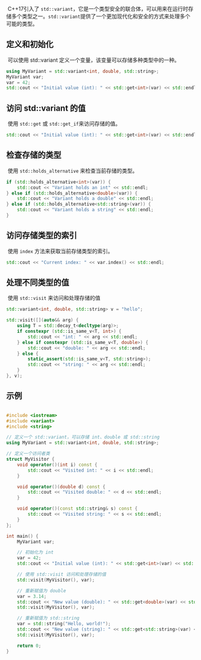 ​	C++17引入了 `std::variant`，它是一个类型安全的联合体，可以用来在运行时存储多个类型之一。`std::variant`提供了一个更加现代化和安全的方式来处理多个可能的类型。

## 定义和初始化

​	可以使用 std::variant 定义一个变量，该变量可以存储多种类型中的一种。

```c++
using MyVariant = std::variant<int, double, std::string>;
MyVariant var;
var = 42;
std::cout << "Initial value (int): " << std::get<int>(var) << std::endl;
```

## 访问 std::variant 的值

​	使用 `std::get` 或 `std::get_if`来访问存储的值。

```c++
std::cout << "Initial value (int): " << std::get<int>(var) << std::endl;
```

## 检查存储的类型

​	使用 `std::holds_alternative` 来检查当前存储的类型。

```c++
if (std::holds_alternative<int>(var)) {
    std::cout << "Variant holds an int" << std::endl;
} else if (std::holds_alternative<double>(var)) {
    std::cout << "Variant holds a double" << std::endl;
} else if (std::holds_alternative<std::string>(var)) {
    std::cout << "Variant holds a string" << std::endl;
}
```

## 访问存储类型的索引

​	使用 `index` 方法来获取当前存储类型的索引。

```c++
std::cout << "Current index: " << var.index() << std::endl;
```

## 处理不同类型的值

​	使用 `std::visit` 来访问和处理存储的值

```c++
std::variant<int, double, std::string> v = "hello";

std::visit([](auto&& arg) {
    using T = std::decay_t<decltype(arg)>;
    if constexpr (std::is_same_v<T, int>) {
        std::cout << "int: " << arg << std::endl;
    } else if constexpr (std::is_same_v<T, double>) {
        std::cout << "double: " << arg << std::endl;
    } else {
        static_assert(std::is_same_v<T, std::string>);
        std::cout << "string: " << arg << std::endl;
    }
}, v);
```

## 示例

```c++

#include <iostream>
#include <variant>
#include <string>

// 定义一个 std::variant，可以存储 int、double 或 std::string
using MyVariant = std::variant<int, double, std::string>;

// 定义一个访问者类
struct MyVisitor {
    void operator()(int i) const {
        std::cout << "Visited int: " << i << std::endl;
    }

    void operator()(double d) const {
        std::cout << "Visited double: " << d << std::endl;
    }

    void operator()(const std::string& s) const {
        std::cout << "Visited string: " << s << std::endl;
    }
};

int main() {
    MyVariant var;

    // 初始化为 int
    var = 42;
    std::cout << "Initial value (int): " << std::get<int>(var) << std::endl;

    // 使用 std::visit 访问和处理存储的值
    std::visit(MyVisitor(), var);

    // 重新赋值为 double
    var = 3.14;
    std::cout << "New value (double): " << std::get<double>(var) << std::endl;
    std::visit(MyVisitor(), var);

    // 重新赋值为 std::string
    var = std::string("Hello, world!");
    std::cout << "New value (string): " << std::get<std::string>(var) << std::endl;
    std::visit(MyVisitor(), var);

    return 0;
}
```

